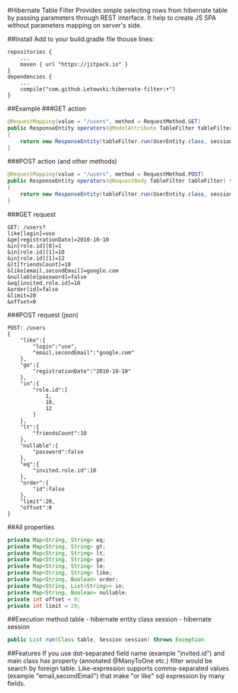 #Hibernate Table Filter
    Provides simple selecting rows from hibernate table
    by passing parameters through REST interface.
    It help to create JS SPA without parameters mapping on server's side.

##Install
    Add to your build.gradle file thouse lines:

    repositories {
        ...
        maven { url "https://jitpack.io" }
    }
    dependencies {
        ...
        compile("com.github.Letowski:hibernate-filter:+")
    }
##Example
###GET action
```java
@RequestMapping(value = "/users", method = RequestMethod.GET)
public ResponseEntity operators(@ModelAttribute TableFilter tableFilter) throws Exception
{
    return new ResponseEntity(tableFilter.run(UserEntity.class, session), HttpStatus.OK);
}
```
###POST action (and other methods)
```java
@RequestMapping(value = "/users", method = RequestMethod.POST)
public ResponseEntity operators(@RequestBody TableFilter tableFilter) throws Exception
{
    return new ResponseEntity(tableFilter.run(UserEntity.class, session), HttpStatus.OK);
}
```
###GET request
```
GET: /users?
like[login]=use
&ge[registrationDate]=2010-10-10
&in[role.id][0]=1
&in[role.id][1]=10
&in[role.id][1]=12
&lt[friendsCount]=10
&like[email,secondEmail]=google.com
&nullable[password]=false
&eq[invited.role.id]=10
&order[id]=false
&limit=20
&offset=0
```
###POST request (json)
```
POST: /users
{
    "like":{
        "login":"use",
        "email,secondEmail":"google.com"
    },
    "ge":{
        "registrationDate":"2010-10-10"
    },
    "in":{
        "role.id":[
            1,
            10,
            12
        ]
    },
    "lt":{
        "friendsCount":10
    },
    "nullable":{
        "password":false
    },
    "eq":{
        "invited.role.id":10
    },
    "order":{
        "id":false
    },
    "limit":20,
    "offset":0
}
```

##All properties
```java
private Map<String, String> eq;
private Map<String, String> gt;
private Map<String, String> lt;
private Map<String, String> ge;
private Map<String, String> le;
private Map<String, String> like;
private Map<String, Boolean> order;
private Map<String, List<String>> in;
private Map<String, Boolean> nullable;
private int offset = 0;
private int limit = 20;
```
##Execution method
    table - hibernate entity class
    session - hibernate session
```java
public List run(Class table, Session session) throws Exception
```
##Features
    If you use dot-separated field name (example "invited.id")
    and main class has property (annotated @ManyToOne etc.)
    filter would be search by foreign table.
    Like-expression supports comma-separated values (example "email,secondEmail")
    that make "or like" sql expression by many fields.